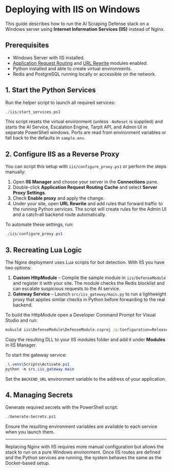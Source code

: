# Deploying with IIS on Windows

This guide describes how to run the AI Scraping Defense stack on a Windows server using **Internet Information Services (IIS)** instead of Nginx.

## Prerequisites

- Windows Server with IIS installed.
- [Application Request Routing](https://learn.microsoft.com/iis/extensions/planning-for-arr/) and [URL Rewrite](https://learn.microsoft.com/iis/extensions/url-rewrite-module/) modules enabled.
- Python installed and able to create virtual environments.
- Redis and PostgreSQL running locally or accessible on the network.

## 1. Start the Python Services


Run the helper script to launch all required services:

```powershell
./iis/start_services.ps1
```

This script resets the virtual environment (unless `-NoReset` is supplied) and
starts the AI Service, Escalation Engine, Tarpit API, and Admin UI in separate
PowerShell windows. Ports are read from environment variables or fall back to the
defaults in `sample.env`.

## 2. Configure IIS as a Reverse Proxy

You can script this setup with `iis/configure_proxy.ps1` or perform the steps manually:

1. Open **IIS Manager** and choose your server in the **Connections** pane.
2. Double-click **Application Request Routing Cache** and select **Server Proxy Settings**.
3. Check **Enable proxy** and apply the change.
4. Under your site, open **URL Rewrite** and add rules that forward traffic to the running Python services. The script will create rules for the Admin UI and a catch‑all backend route automatically.

To automate these settings, run:

```powershell
./iis/configure_proxy.ps1
```

## 3. Recreating Lua Logic

The Nginx deployment uses Lua scripts for bot detection. With IIS you have two options:


1. **Custom HttpModule** – Compile the sample module in `iis/DefenseModule` and register it with your site. The module checks the Redis blocklist and can escalate suspicious requests to the AI service.
2. **Gateway Service** – Launch `src/iis_gateway/main.py` to run a lightweight proxy that applies similar checks in Python before forwarding to the real backend.

To build the HttpModule open a Developer Command Prompt for Visual Studio and run:

```cmd
msbuild iis\DefenseModule\DefenseModule.csproj /p:Configuration=Release
```

Copy the resulting DLL to your IIS modules folder and add it under **Modules** in IIS Manager.

To start the gateway service:

```powershell
.\.venv\Scripts\Activate.ps1
python -m src.iis_gateway.main
```

Set the `BACKEND_URL` environment variable to the address of your application.

## 4. Managing Secrets

Generate required secrets with the PowerShell script:

```powershell
./Generate-Secrets.ps1
```

Ensure the resulting environment variables are available to each service when you launch them.

---

Replacing Nginx with IIS requires more manual configuration but allows the stack to run on a pure Windows environment. Once IIS routes are defined and the Python services are running, the system behaves the same as the Docker-based setup.
